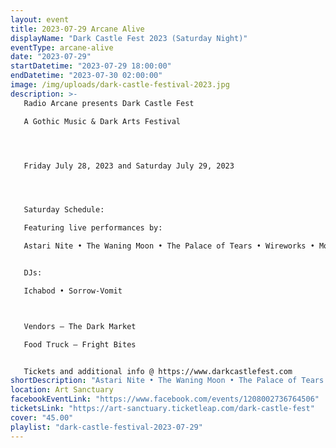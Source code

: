 ```yaml
---
layout: event
title: 2023-07-29 Arcane Alive
displayName: "Dark Castle Fest 2023 (Saturday Night)"
eventType: arcane-alive
date: "2023-07-29"
startDatetime: "2023-07-29 18:00:00"
endDatetime: "2023-07-30 02:00:00"
image: /img/uploads/dark-castle-festival-2023.jpg
description: >-
   Radio Arcane presents Dark Castle Fest

   A Gothic Music & Dark Arts Festival




   Friday July 28, 2023 and Saturday July 29, 2023




   Saturday Schedule:

   Featuring live performances by:

   Astari Nite • The Waning Moon • The Palace of Tears • Wireworks • Motuvius Rex • Chrysanthemum Ballroom • Sinister Senile


   DJs:

   Ichabod • Sorrow-Vomit



   Vendors – The Dark Market

   Food Truck – Fright Bites


   Tickets and additional info @ https://www.darkcastlefest.com
shortDescription: "Astari Nite • The Waning Moon • The Palace of Tears • Wireworks • Motuvius Rex • Chrysanthemum Ballroom • Sinister Senile"
location: Art Sanctuary
facebookEventLink: "https://www.facebook.com/events/1208002736764506"
ticketsLink: "https://art-sanctuary.ticketleap.com/dark-castle-fest"
cover: "45.00"
playlist: "dark-castle-festival-2023-07-29"
---
```

